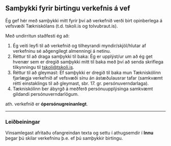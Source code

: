 ## Samþykki fyrir birtingu verkefnis á vef
Ég gef hér með samþykki mitt fyrir því að verkefnið verði birt opinberlega á vefsvæði Tækniskólans (t.d. tskoli.is og tolvubraut.is).

Með undirritun staðfesti ég að:
1. Ég veiti leyfi til að verkefnið og tilheyrandi myndir/skjöl/hlutar af verkefninu sé aðgengilegt almenningi á netinu.
1. Réttur til að draga samþykki til baka: Ég er upplýst/ur um að ég get hvenær sem er dregið samþykki mitt til baka með því að senda skriflega tilkynningu til tskoli@tskoli.is.
1. Réttur til að gleymast: Ef samþykki er dregið til baka mun Tækniskólinn fjarlægja verkefnið af vefsvæði sínu án ástæðulausrar tafar (samkvæmt rétti einstaklings til að gleymast, sbr. 17. gr. persónuverndarlaga).
1. Tækniskólinn ber ábyrgð á meðferð persónuupplýsinga samkvæmt gildandi persónuverndarlögum.

ath. verkefnið er **ópersónugreinanlegt**.

---

### Leiðbeiningar
Vinsamlegast afritaðu ofangreindan texta og settu í athugsemdir í **Innu** þegar þú skilar verkefninu þ.e. ef þú samþykkir birtingu.
